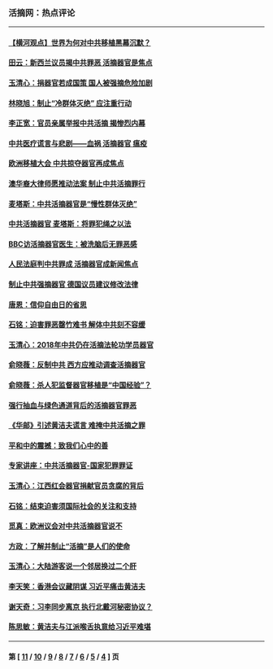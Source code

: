 ### 活摘网：热点评论
---
#### [【横河观点】世界为何对中共移植黑幕沉默？](../../pages/nf5879/n13244249.md?04010430) 
#### [田云：新西兰议员揭中共罪恶 活摘器官是焦点](../../pages/nf5879/n13070629.md?04010430) 
#### [玉清心：捐器官若成国策 国人被强摘危险加剧](../../pages/nf5879/n12802713.md?04010430) 
#### [林晓旭：制止“冷群体灭绝” 应注重行动](../../pages/nf5879/n12779736.md?04010430) 
#### [李正宽：官员亲属举报中共活摘 揭惨烈内幕](../../pages/nf5879/n12684490.md?04010430) 
#### [中共医疗谎言与悲剧——血祸 活摘器官 瘟疫](../../pages/nf5879/n12372103.md?04010430) 
#### [欧洲移植大会 中共掠夺器官再成焦点](../../pages/nf5879/n11538883.md?04010430) 
#### [澳华裔大律师愿推动法案 制止中共活摘罪行](../../pages/nf5879/n11377039.md?04010430) 
#### [麦塔斯：中共活摘器官是“慢性群体灭绝”](../../pages/nf5879/n11350529.md?04010430) 
#### [中共活摘器官 麦塔斯：将罪犯绳之以法](../../pages/nf5879/n11347973.md?04010430) 
#### [BBC访活摘器官医生：被洗脑后无罪恶感](../../pages/nf5879/n11335935.md?04010430) 
#### [人民法庭判中共罪成 活摘器官成新闻焦点](../../pages/nf5879/n11331578.md?04010430) 
#### [制止中共强摘器官 德国议员建议修改法律](../../pages/nf5879/n11249451.md?04010430) 
#### [唐恩：信仰自由日的省思](../../pages/nf5879/n11003525.md?04010430) 
#### [石铭：迫害罪恶罄竹难书  解体中共刻不容缓](../../pages/nf5879/n10942855.md?04010430) 
#### [玉清心：2018年中共仍在活摘法轮功学员器官](../../pages/nf5879/n10914646.md?04010430) 
#### [俞晓薇：反制中共 西方应推动调查活摘器官](../../pages/nf5879/n10794671.md?04010430) 
#### [俞晓薇：杀人犯监督器官移植是“中国经验”？](../../pages/nf5879/n10466427.md?04010430) 
#### [强行抽血与绿色通道背后的活摘器官罪恶](../../pages/nf5879/n10004708.md?04010430) 
#### [《华邮》引述黄洁夫谎言 难掩中共活摘之罪](../../pages/nf5879/n9642309.md?04010430) 
#### [平和中的震撼：致我们心中的善](../../pages/nf5879/n9021123.md?04010430) 
#### [专家讲座：中共活摘器官-国家犯罪罪证](../../pages/nf5879/n8828153.md?04010430) 
#### [玉清心：江西红会器官捐献官员贪腐的背后](../../pages/nf5879/n8522122.md?04010430) 
#### [石铭：结束迫害须国际社会的关注和支持](../../pages/nf5879/n8443497.md?04010430) 
#### [觅真：欧洲议会对中共活摘器官说不](../../pages/nf5879/n8337486.md?04010430) 
#### [方政：了解并制止“活摘”是人们的使命](../../pages/nf5879/n8329214.md?04010430) 
#### [玉清心：大陆游客说一个邻居换过二个肝](../../pages/nf5879/n8291404.md?04010430) 
#### [李天笑：香港会议藏阴谋 习近平痛击黄洁夫](../../pages/nf5879/n8241459.md?04010430) 
#### [谢天奇：习李同步离京 执行北戴河秘密协议？](../../pages/nf5879/n8230418.md?04010430) 
#### [陈思敏：黄洁夫与江派喉舌执意给习近平难堪](../../pages/nf5879/n8222166.md?04010430) 

---
#### 第 [ [11](./11.md?04010430) / [10](./10.md?04010430) / [9](./9.md?04010430) / [8](./8.md?04010430) / [7](./7.md?04010430) / [6](./6.md?04010430) / [5](./5.md?04010430) / [4](./4.md?04010430) ] 页
